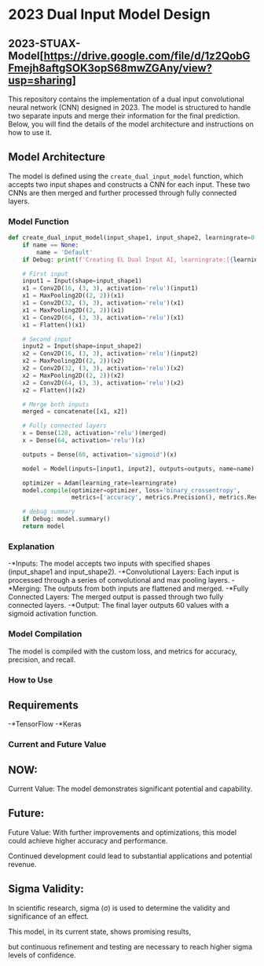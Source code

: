 # 2023 Dual Input Model Design   
## 2023-STUAX-Model[https://drive.google.com/file/d/1z2QobGFmejh8aftgSOK3opS68mwZGAny/view?usp=sharing]

This repository contains the implementation of a dual input convolutional neural network (CNN) designed in 2023. The model is structured to handle two separate inputs and merge their information for the final prediction. Below, you will find the details of the model architecture and instructions on how to use it.

## Model Architecture

The model is defined using the `create_dual_input_model` function, which accepts two input shapes and constructs a CNN for each input. These two CNNs are then merged and further processed through fully connected layers.

### Model Function

```python
def create_dual_input_model(input_shape1, input_shape2, learningrate=0.001, name=None, Debug=False):
    if name == None:
        name = 'Default'
    if Debug: print(f'Creating EL Dual Input AI, learningrate:[{learningrate}]')

    # First input
    input1 = Input(shape=input_shape1)
    x1 = Conv2D(16, (3, 3), activation='relu')(input1)
    x1 = MaxPooling2D((2, 2))(x1)
    x1 = Conv2D(32, (3, 3), activation='relu')(x1)
    x1 = MaxPooling2D((2, 2))(x1)
    x1 = Conv2D(64, (3, 3), activation='relu')(x1)
    x1 = Flatten()(x1)

    # Second input
    input2 = Input(shape=input_shape2)
    x2 = Conv2D(16, (3, 3), activation='relu')(input2)
    x2 = MaxPooling2D((2, 2))(x2)
    x2 = Conv2D(32, (3, 3), activation='relu')(x2)
    x2 = MaxPooling2D((2, 2))(x2)
    x2 = Conv2D(64, (3, 3), activation='relu')(x2)
    x2 = Flatten()(x2)

    # Merge both inputs
    merged = concatenate([x1, x2])

    # Fully connected layers
    x = Dense(128, activation='relu')(merged)
    x = Dense(64, activation='relu')(x)

    outputs = Dense(60, activation='sigmoid')(x)

    model = Model(inputs=[input1, input2], outputs=outputs, name=name)

    optimizer = Adam(learning_rate=learningrate)
    model.compile(optimizer=optimizer, loss='binary_crossentropy',
                  metrics=['accuracy', metrics.Precision(), metrics.Recall()])

    # debug summary
    if Debug: model.summary()
    return model
```
### Explanation
-*Inputs: The model accepts two inputs with specified shapes (input_shape1 and input_shape2).
-*Convolutional Layers: Each input is processed through a series of convolutional and max pooling layers.
-*Merging: The outputs from both inputs are flattened and merged.
-*Fully Connected Layers: The merged output is passed through two fully connected layers.
-*Output: The final layer outputs 60 values with a sigmoid activation function.


### Model Compilation
The model is compiled with the custom loss, and metrics for accuracy, precision, and recall.

### How to Use

## Requirements
-*TensorFlow
-*Keras

### Current and Future Value
## NOW:

Current Value: The model demonstrates significant potential and capability.

## Future:

Future Value: With further improvements and optimizations, this model could achieve higher accuracy and performance. 

Continued development could lead to substantial applications and potential revenue.

## Sigma Validity:

In scientific research, sigma (σ) is used to determine the validity and significance of an effect. 

This model, in its current state, shows promising results, 

but continuous refinement and testing are necessary to reach higher sigma levels of confidence.
